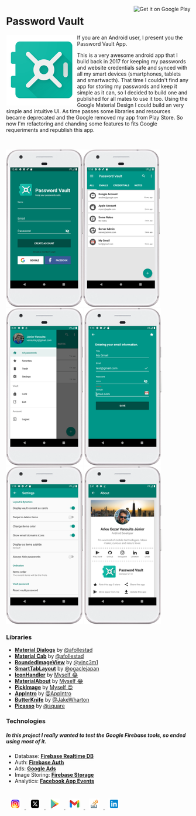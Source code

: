 
<a href='https://play.google.com/store/apps/details?id=com.vansuita.passwordvault' target='_blank' align="right"><img align="right" height='45' src='https://play.google.com/intl/en_us/badges/static/images/badges/en_badge_web_generic.png' alt='Get it on Google Play' /></a>

# Password Vault
<img src="/app/src/main/res/mipmap-xxxhdpi/green_vault.png?raw=true" align="left" hspace="1" vspace="1">

If you are an Android user, I present you the Password Vault App.

This is a very awesome android app that I build back in 2017 for keeping my passwords and website credentials safe and synced with all my smart devices (smartphones, tablets and smartwacth). That time I couldn't find any app for storing my passwords and keep it simple as it can, so I decided to build one and published for all mates to use it too. Using the Google Material Design I could build an very simple and intuitive UI. As time passes some libraries and resources became deprecated and the Google removed my app from Play Store. So now I'm refactoring and chanding some features to fits Google requeriments and republish this app. 

</br>

<img src="/published/screenshots/framed/login.png" height='auto' width='210'/><img src="/published/screenshots/framed/list.png" height='auto' width='210'/>
<img src="/published/screenshots/framed/menu.png" height='auto' width='210'/>
<img src="/published/screenshots/framed/adding.png" height='auto' width='210'/>
<img src="/published/screenshots/framed/settings.png" height='auto' width='210'/>
<img src="/published/screenshots/framed/about.png" height='auto' width='210'/>


### Libraries

- __[Material Dialogs](https://github.com/afollestad/material-dialogs)__ by [@afollestad](https://github.com/afollestad)
- __[Material Cab](https://github.com/afollestad/material-cab)__ by [@afollestad](https://github.com/afollestad)
- __[RoundedImageView](https://github.com/vinc3m1/RoundedImageView)__ by [@vinc3m1](https://github.com/vinc3m1)
- __[SmartTabLayout](https://github.com/ogaclejapan/SmartTabLayout)__ by [@ogaclejapan](https://github.com/ogaclejapan)
- __[IconHandler](https://github.com/jrvansuita/IconHandler)__ by [Myself 😂](https://github.com/jrvansuita)
- __[MaterialAbout](https://github.com/jrvansuita/MaterialAbout)__ by [Myself 😂](https://github.com/jrvansuita)
- __[PickImage](https://github.com/jrvansuita/PickImage)__ by [Myself 😍](https://github.com/jrvansuita)
- __[AppIntro](https://github.com/AppIntro/AppIntro)__ by [@AppIntro](https://github.com/AppIntro)
- __[ButterKnife](https://github.com/JakeWharton/butterknife)__ by [@JakeWharton](https://github.com/JakeWharton)
- __[Picasso](https://github.com/square/picasso)__ by [@square](https://github.com/square)


### Technologies
##### In this project I really wanted to test the Google Firebase tools, so ended using most of it.

- Database: __[Firebase Realtime DB](https://firebase.google.com/products/realtime-database)__
- Auth: __[Firebase Auth](https://firebase.google.com/products/auth)__
- Ads: __[Google Ads](https://ads.google.com/)__
- Image Storing: __[Firebase Storage](https://firebase.google.com/products/storage)__
- Analytics:  __[Facebook App Events](https://developers.facebook.com/docs/app-events/overview/)__


#

<a href="https://www.instagram.com/jnrvans" target="_blank">
  <img width="30" height="30" src="https://github.com/jrvansuita/jrvansuita/blob/main/icons/instagram.png?raw=true" alt="Instagram" width="44" height="44" hspace="10">
</a>
<a href="https://x.com/jnrvans" target="_blank">
  <img width="30" height="30" src="https://github.com/jrvansuita/jrvansuita/blob/main/icons/x.png?raw=true" alt="X.com" width="44" height="44" hspace="10">
</a>
<a href="https://play.google.com/store/apps/dev?id=8002078663318221363" target="_blank">
  <img width="30" height="30" src="https://github.com/jrvansuita/jrvansuita/blob/main/icons/google-play.png?raw=true" alt="Google Play Store" width="44" height="44" hspace="10">
</a>
<a href="mailto:vansuita.jr@gmail.com" target="_blank" >
  <img width="30" height="30" src="https://github.com/jrvansuita/jrvansuita/blob/main/icons/gmail.png?raw=true" alt="E-mail" width="44" height="44" hspace="10">
</a>
<a href="https://stackoverflow.com/users/3732187/vansuita-jr" target="_blank" >
  <img width="30" height="30" src="https://github.com/jrvansuita/jrvansuita/blob/main/icons/stack-overflow.png?raw=true" alt="Stack Overflow" width="44" height="44" hspace="10">
</a>
<a href="https://www.linkedin.com/in/jrvans/" target="_blank" >
  <img width="30" height="30" src="https://github.com/jrvansuita/jrvansuita/blob/main/icons/linkedin.png?raw=true" alt="LinkedIn" width="44" height="44" hspace="10">
</a>
